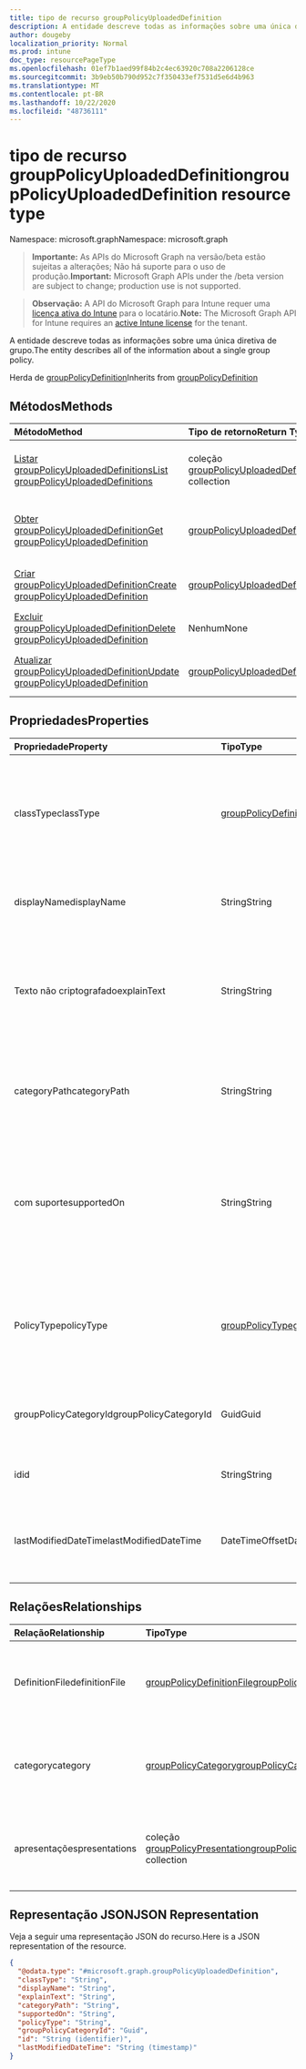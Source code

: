 ```yaml
---
title: tipo de recurso groupPolicyUploadedDefinition
description: A entidade descreve todas as informações sobre uma única diretiva de grupo.
author: dougeby
localization_priority: Normal
ms.prod: intune
doc_type: resourcePageType
ms.openlocfilehash: 01ef7b1aed99f84b2c4ec63920c708a2206128ce
ms.sourcegitcommit: 3b9eb50b790d952c7f350433ef7531d5e6d4b963
ms.translationtype: MT
ms.contentlocale: pt-BR
ms.lasthandoff: 10/22/2020
ms.locfileid: "48736111"
---
```

# <a name="grouppolicyuploadeddefinition-resource-type"></a><span data-ttu-id="930b1-103">tipo de recurso groupPolicyUploadedDefinition</span><span class="sxs-lookup"><span data-stu-id="930b1-103">groupPolicyUploadedDefinition resource type</span></span>

<span data-ttu-id="930b1-104">Namespace: microsoft.graph</span><span class="sxs-lookup"><span data-stu-id="930b1-104">Namespace: microsoft.graph</span></span>

> <span data-ttu-id="930b1-105">**Importante:** As APIs do Microsoft Graph na versão/beta estão sujeitas a alterações; Não há suporte para o uso de produção.</span><span class="sxs-lookup"><span data-stu-id="930b1-105">**Important:** Microsoft Graph APIs under the /beta version are subject to change; production use is not supported.</span></span>

> <span data-ttu-id="930b1-106">**Observação:** A API do Microsoft Graph para Intune requer uma [licença ativa do Intune](https://go.microsoft.com/fwlink/?linkid=839381) para o locatário.</span><span class="sxs-lookup"><span data-stu-id="930b1-106">**Note:** The Microsoft Graph API for Intune requires an [active Intune license](https://go.microsoft.com/fwlink/?linkid=839381) for the tenant.</span></span>

<span data-ttu-id="930b1-107">A entidade descreve todas as informações sobre uma única diretiva de grupo.</span><span class="sxs-lookup"><span data-stu-id="930b1-107">The entity describes all of the information about a single group policy.</span></span>


<span data-ttu-id="930b1-108">Herda de [groupPolicyDefinition](../resources/intune-grouppolicy-grouppolicydefinition.md)</span><span class="sxs-lookup"><span data-stu-id="930b1-108">Inherits from [groupPolicyDefinition](../resources/intune-grouppolicy-grouppolicydefinition.md)</span></span>

## <a name="methods"></a><span data-ttu-id="930b1-109">Métodos</span><span class="sxs-lookup"><span data-stu-id="930b1-109">Methods</span></span>
|<span data-ttu-id="930b1-110">Método</span><span class="sxs-lookup"><span data-stu-id="930b1-110">Method</span></span>|<span data-ttu-id="930b1-111">Tipo de retorno</span><span class="sxs-lookup"><span data-stu-id="930b1-111">Return Type</span></span>|<span data-ttu-id="930b1-112">Descrição</span><span class="sxs-lookup"><span data-stu-id="930b1-112">Description</span></span>|
|:---|:---|:---|
|[<span data-ttu-id="930b1-113">Listar groupPolicyUploadedDefinitions</span><span class="sxs-lookup"><span data-stu-id="930b1-113">List groupPolicyUploadedDefinitions</span></span>](../api/intune-grouppolicy-grouppolicyuploadeddefinition-list.md)|<span data-ttu-id="930b1-114">coleção [groupPolicyUploadedDefinition](../resources/intune-grouppolicy-grouppolicyuploadeddefinition.md)</span><span class="sxs-lookup"><span data-stu-id="930b1-114">[groupPolicyUploadedDefinition](../resources/intune-grouppolicy-grouppolicyuploadeddefinition.md) collection</span></span>|<span data-ttu-id="930b1-115">Listar Propriedades e relações dos objetos [groupPolicyUploadedDefinition](../resources/intune-grouppolicy-grouppolicyuploadeddefinition.md) .</span><span class="sxs-lookup"><span data-stu-id="930b1-115">List properties and relationships of the [groupPolicyUploadedDefinition](../resources/intune-grouppolicy-grouppolicyuploadeddefinition.md) objects.</span></span>|
|[<span data-ttu-id="930b1-116">Obter groupPolicyUploadedDefinition</span><span class="sxs-lookup"><span data-stu-id="930b1-116">Get groupPolicyUploadedDefinition</span></span>](../api/intune-grouppolicy-grouppolicyuploadeddefinition-get.md)|[<span data-ttu-id="930b1-117">groupPolicyUploadedDefinition</span><span class="sxs-lookup"><span data-stu-id="930b1-117">groupPolicyUploadedDefinition</span></span>](../resources/intune-grouppolicy-grouppolicyuploadeddefinition.md)|<span data-ttu-id="930b1-118">Leia as propriedades e as relações do objeto [groupPolicyUploadedDefinition](../resources/intune-grouppolicy-grouppolicyuploadeddefinition.md) .</span><span class="sxs-lookup"><span data-stu-id="930b1-118">Read properties and relationships of the [groupPolicyUploadedDefinition](../resources/intune-grouppolicy-grouppolicyuploadeddefinition.md) object.</span></span>|
|[<span data-ttu-id="930b1-119">Criar groupPolicyUploadedDefinition</span><span class="sxs-lookup"><span data-stu-id="930b1-119">Create groupPolicyUploadedDefinition</span></span>](../api/intune-grouppolicy-grouppolicyuploadeddefinition-create.md)|[<span data-ttu-id="930b1-120">groupPolicyUploadedDefinition</span><span class="sxs-lookup"><span data-stu-id="930b1-120">groupPolicyUploadedDefinition</span></span>](../resources/intune-grouppolicy-grouppolicyuploadeddefinition.md)|<span data-ttu-id="930b1-121">Criar um novo objeto [groupPolicyUploadedDefinition](../resources/intune-grouppolicy-grouppolicyuploadeddefinition.md) .</span><span class="sxs-lookup"><span data-stu-id="930b1-121">Create a new [groupPolicyUploadedDefinition](../resources/intune-grouppolicy-grouppolicyuploadeddefinition.md) object.</span></span>|
|[<span data-ttu-id="930b1-122">Excluir groupPolicyUploadedDefinition</span><span class="sxs-lookup"><span data-stu-id="930b1-122">Delete groupPolicyUploadedDefinition</span></span>](../api/intune-grouppolicy-grouppolicyuploadeddefinition-delete.md)|<span data-ttu-id="930b1-123">Nenhum</span><span class="sxs-lookup"><span data-stu-id="930b1-123">None</span></span>|<span data-ttu-id="930b1-124">Exclui [groupPolicyUploadedDefinition](../resources/intune-grouppolicy-grouppolicyuploadeddefinition.md).</span><span class="sxs-lookup"><span data-stu-id="930b1-124">Deletes a [groupPolicyUploadedDefinition](../resources/intune-grouppolicy-grouppolicyuploadeddefinition.md).</span></span>|
|[<span data-ttu-id="930b1-125">Atualizar groupPolicyUploadedDefinition</span><span class="sxs-lookup"><span data-stu-id="930b1-125">Update groupPolicyUploadedDefinition</span></span>](../api/intune-grouppolicy-grouppolicyuploadeddefinition-update.md)|[<span data-ttu-id="930b1-126">groupPolicyUploadedDefinition</span><span class="sxs-lookup"><span data-stu-id="930b1-126">groupPolicyUploadedDefinition</span></span>](../resources/intune-grouppolicy-grouppolicyuploadeddefinition.md)|<span data-ttu-id="930b1-127">Atualiza as propriedades de um objeto [groupPolicyUploadedDefinition](../resources/intune-grouppolicy-grouppolicyuploadeddefinition.md) .</span><span class="sxs-lookup"><span data-stu-id="930b1-127">Update the properties of a [groupPolicyUploadedDefinition](../resources/intune-grouppolicy-grouppolicyuploadeddefinition.md) object.</span></span>|

## <a name="properties"></a><span data-ttu-id="930b1-128">Propriedades</span><span class="sxs-lookup"><span data-stu-id="930b1-128">Properties</span></span>
|<span data-ttu-id="930b1-129">Propriedade</span><span class="sxs-lookup"><span data-stu-id="930b1-129">Property</span></span>|<span data-ttu-id="930b1-130">Tipo</span><span class="sxs-lookup"><span data-stu-id="930b1-130">Type</span></span>|<span data-ttu-id="930b1-131">Descrição</span><span class="sxs-lookup"><span data-stu-id="930b1-131">Description</span></span>|
|:---|:---|:---|
|<span data-ttu-id="930b1-132">classType</span><span class="sxs-lookup"><span data-stu-id="930b1-132">classType</span></span>|[<span data-ttu-id="930b1-133">groupPolicyDefinitionClassType</span><span class="sxs-lookup"><span data-stu-id="930b1-133">groupPolicyDefinitionClassType</span></span>](../resources/intune-grouppolicy-grouppolicydefinitionclasstype.md)|<span data-ttu-id="930b1-134">Identifica o tipo de grupo ao qual a política pode ser aplicada.</span><span class="sxs-lookup"><span data-stu-id="930b1-134">Identifies the type of groups the policy can be applied to.</span></span> <span data-ttu-id="930b1-135">Herdado de [groupPolicyDefinition](../resources/intune-grouppolicy-grouppolicydefinition.md).</span><span class="sxs-lookup"><span data-stu-id="930b1-135">Inherited from [groupPolicyDefinition](../resources/intune-grouppolicy-grouppolicydefinition.md).</span></span> <span data-ttu-id="930b1-136">Os valores possíveis são: `user` e `machine`.</span><span class="sxs-lookup"><span data-stu-id="930b1-136">Possible values are: `user`, `machine`.</span></span>|
|<span data-ttu-id="930b1-137">displayName</span><span class="sxs-lookup"><span data-stu-id="930b1-137">displayName</span></span>|<span data-ttu-id="930b1-138">String</span><span class="sxs-lookup"><span data-stu-id="930b1-138">String</span></span>|<span data-ttu-id="930b1-139">O nome da política localizada.</span><span class="sxs-lookup"><span data-stu-id="930b1-139">The localized policy name.</span></span> <span data-ttu-id="930b1-140">Herdado de [groupPolicyDefinition](../resources/intune-grouppolicy-grouppolicydefinition.md)</span><span class="sxs-lookup"><span data-stu-id="930b1-140">Inherited from [groupPolicyDefinition](../resources/intune-grouppolicy-grouppolicydefinition.md)</span></span>|
|<span data-ttu-id="930b1-141">Texto não criptografado</span><span class="sxs-lookup"><span data-stu-id="930b1-141">explainText</span></span>|<span data-ttu-id="930b1-142">String</span><span class="sxs-lookup"><span data-stu-id="930b1-142">String</span></span>|<span data-ttu-id="930b1-143">A explicação localizada ou o texto de ajuda associado à política.</span><span class="sxs-lookup"><span data-stu-id="930b1-143">The localized explanation or help text associated with the policy.</span></span> <span data-ttu-id="930b1-144">O valor padrão é vazio.</span><span class="sxs-lookup"><span data-stu-id="930b1-144">The default value is empty.</span></span> <span data-ttu-id="930b1-145">Herdado de [groupPolicyDefinition](../resources/intune-grouppolicy-grouppolicydefinition.md)</span><span class="sxs-lookup"><span data-stu-id="930b1-145">Inherited from [groupPolicyDefinition](../resources/intune-grouppolicy-grouppolicydefinition.md)</span></span>|
|<span data-ttu-id="930b1-146">categoryPath</span><span class="sxs-lookup"><span data-stu-id="930b1-146">categoryPath</span></span>|<span data-ttu-id="930b1-147">String</span><span class="sxs-lookup"><span data-stu-id="930b1-147">String</span></span>|<span data-ttu-id="930b1-148">O caminho de categoria completo localizado para a política.</span><span class="sxs-lookup"><span data-stu-id="930b1-148">The localized full category path for the policy.</span></span> <span data-ttu-id="930b1-149">Herdado de [groupPolicyDefinition](../resources/intune-grouppolicy-grouppolicydefinition.md)</span><span class="sxs-lookup"><span data-stu-id="930b1-149">Inherited from [groupPolicyDefinition](../resources/intune-grouppolicy-grouppolicydefinition.md)</span></span>|
|<span data-ttu-id="930b1-150">com suporte</span><span class="sxs-lookup"><span data-stu-id="930b1-150">supportedOn</span></span>|<span data-ttu-id="930b1-151">String</span><span class="sxs-lookup"><span data-stu-id="930b1-151">String</span></span>|<span data-ttu-id="930b1-152">Cadeia de caracteres localizada usada para especificar o sistema operacional ou a versão do aplicativo é afetada pela política.</span><span class="sxs-lookup"><span data-stu-id="930b1-152">Localized string used to specify what operating system or application version is affected by the policy.</span></span> <span data-ttu-id="930b1-153">Herdado de [groupPolicyDefinition](../resources/intune-grouppolicy-grouppolicydefinition.md)</span><span class="sxs-lookup"><span data-stu-id="930b1-153">Inherited from [groupPolicyDefinition](../resources/intune-grouppolicy-grouppolicydefinition.md)</span></span>|
|<span data-ttu-id="930b1-154">PolicyType</span><span class="sxs-lookup"><span data-stu-id="930b1-154">policyType</span></span>|[<span data-ttu-id="930b1-155">groupPolicyType</span><span class="sxs-lookup"><span data-stu-id="930b1-155">groupPolicyType</span></span>](../resources/intune-grouppolicy-grouppolicytype.md)|<span data-ttu-id="930b1-156">Especifica o tipo de política de grupo.</span><span class="sxs-lookup"><span data-stu-id="930b1-156">Specifies the type of group policy.</span></span> <span data-ttu-id="930b1-157">Herdado de [groupPolicyDefinition](../resources/intune-grouppolicy-grouppolicydefinition.md).</span><span class="sxs-lookup"><span data-stu-id="930b1-157">Inherited from [groupPolicyDefinition](../resources/intune-grouppolicy-grouppolicydefinition.md).</span></span> <span data-ttu-id="930b1-158">Os valores possíveis são: `admxBacked` e `admxIngested`.</span><span class="sxs-lookup"><span data-stu-id="930b1-158">Possible values are: `admxBacked`, `admxIngested`.</span></span>|
|<span data-ttu-id="930b1-159">groupPolicyCategoryId</span><span class="sxs-lookup"><span data-stu-id="930b1-159">groupPolicyCategoryId</span></span>|<span data-ttu-id="930b1-160">Guid</span><span class="sxs-lookup"><span data-stu-id="930b1-160">Guid</span></span>|<span data-ttu-id="930b1-161">A ID de categoria da categoria pai herdada de [groupPolicyDefinition](../resources/intune-grouppolicy-grouppolicydefinition.md)</span><span class="sxs-lookup"><span data-stu-id="930b1-161">The category id of the parent category Inherited from [groupPolicyDefinition](../resources/intune-grouppolicy-grouppolicydefinition.md)</span></span>|
|<span data-ttu-id="930b1-162">id</span><span class="sxs-lookup"><span data-stu-id="930b1-162">id</span></span>|<span data-ttu-id="930b1-163">String</span><span class="sxs-lookup"><span data-stu-id="930b1-163">String</span></span>|<span data-ttu-id="930b1-164">Chave da entidade.</span><span class="sxs-lookup"><span data-stu-id="930b1-164">Key of the entity.</span></span> <span data-ttu-id="930b1-165">Herdado de [groupPolicyDefinition](../resources/intune-grouppolicy-grouppolicydefinition.md)</span><span class="sxs-lookup"><span data-stu-id="930b1-165">Inherited from [groupPolicyDefinition](../resources/intune-grouppolicy-grouppolicydefinition.md)</span></span>|
|<span data-ttu-id="930b1-166">lastModifiedDateTime</span><span class="sxs-lookup"><span data-stu-id="930b1-166">lastModifiedDateTime</span></span>|<span data-ttu-id="930b1-167">DateTimeOffset</span><span class="sxs-lookup"><span data-stu-id="930b1-167">DateTimeOffset</span></span>|<span data-ttu-id="930b1-168">A data e a hora em que a entidade foi modificada pela última vez.</span><span class="sxs-lookup"><span data-stu-id="930b1-168">The date and time the entity was last modified.</span></span> <span data-ttu-id="930b1-169">Herdado de [groupPolicyDefinition](../resources/intune-grouppolicy-grouppolicydefinition.md)</span><span class="sxs-lookup"><span data-stu-id="930b1-169">Inherited from [groupPolicyDefinition](../resources/intune-grouppolicy-grouppolicydefinition.md)</span></span>|

## <a name="relationships"></a><span data-ttu-id="930b1-170">Relações</span><span class="sxs-lookup"><span data-stu-id="930b1-170">Relationships</span></span>
|<span data-ttu-id="930b1-171">Relação</span><span class="sxs-lookup"><span data-stu-id="930b1-171">Relationship</span></span>|<span data-ttu-id="930b1-172">Tipo</span><span class="sxs-lookup"><span data-stu-id="930b1-172">Type</span></span>|<span data-ttu-id="930b1-173">Descrição</span><span class="sxs-lookup"><span data-stu-id="930b1-173">Description</span></span>|
|:---|:---|:---|
|<span data-ttu-id="930b1-174">DefinitionFile</span><span class="sxs-lookup"><span data-stu-id="930b1-174">definitionFile</span></span>|[<span data-ttu-id="930b1-175">groupPolicyDefinitionFile</span><span class="sxs-lookup"><span data-stu-id="930b1-175">groupPolicyDefinitionFile</span></span>](../resources/intune-grouppolicy-grouppolicydefinitionfile.md)|<span data-ttu-id="930b1-176">O arquivo de política de grupo associado à definição.</span><span class="sxs-lookup"><span data-stu-id="930b1-176">The group policy file associated with the definition.</span></span> <span data-ttu-id="930b1-177">Herdado de [groupPolicyDefinition](../resources/intune-grouppolicy-grouppolicydefinition.md)</span><span class="sxs-lookup"><span data-stu-id="930b1-177">Inherited from [groupPolicyDefinition](../resources/intune-grouppolicy-grouppolicydefinition.md)</span></span>|
|<span data-ttu-id="930b1-178">category</span><span class="sxs-lookup"><span data-stu-id="930b1-178">category</span></span>|[<span data-ttu-id="930b1-179">groupPolicyCategory</span><span class="sxs-lookup"><span data-stu-id="930b1-179">groupPolicyCategory</span></span>](../resources/intune-grouppolicy-grouppolicycategory.md)|<span data-ttu-id="930b1-180">A categoria de política de grupo associada à definição.</span><span class="sxs-lookup"><span data-stu-id="930b1-180">The group policy category associated with the definition.</span></span> <span data-ttu-id="930b1-181">Herdado de [groupPolicyDefinition](../resources/intune-grouppolicy-grouppolicydefinition.md)</span><span class="sxs-lookup"><span data-stu-id="930b1-181">Inherited from [groupPolicyDefinition](../resources/intune-grouppolicy-grouppolicydefinition.md)</span></span>|
|<span data-ttu-id="930b1-182">apresentações</span><span class="sxs-lookup"><span data-stu-id="930b1-182">presentations</span></span>|<span data-ttu-id="930b1-183">coleção [groupPolicyPresentation](../resources/intune-grouppolicy-grouppolicypresentation.md)</span><span class="sxs-lookup"><span data-stu-id="930b1-183">[groupPolicyPresentation](../resources/intune-grouppolicy-grouppolicypresentation.md) collection</span></span>|<span data-ttu-id="930b1-184">As apresentações de política de grupo associadas à definição.</span><span class="sxs-lookup"><span data-stu-id="930b1-184">The group policy presentations associated with the definition.</span></span> <span data-ttu-id="930b1-185">Herdado de [groupPolicyDefinition](../resources/intune-grouppolicy-grouppolicydefinition.md)</span><span class="sxs-lookup"><span data-stu-id="930b1-185">Inherited from [groupPolicyDefinition](../resources/intune-grouppolicy-grouppolicydefinition.md)</span></span>|

## <a name="json-representation"></a><span data-ttu-id="930b1-186">Representação JSON</span><span class="sxs-lookup"><span data-stu-id="930b1-186">JSON Representation</span></span>
<span data-ttu-id="930b1-187">Veja a seguir uma representação JSON do recurso.</span><span class="sxs-lookup"><span data-stu-id="930b1-187">Here is a JSON representation of the resource.</span></span>
<!-- {
  "blockType": "resource",
  "keyProperty": "id",
  "@odata.type": "microsoft.graph.groupPolicyUploadedDefinition"
}
-->
``` json
{
  "@odata.type": "#microsoft.graph.groupPolicyUploadedDefinition",
  "classType": "String",
  "displayName": "String",
  "explainText": "String",
  "categoryPath": "String",
  "supportedOn": "String",
  "policyType": "String",
  "groupPolicyCategoryId": "Guid",
  "id": "String (identifier)",
  "lastModifiedDateTime": "String (timestamp)"
}
```





